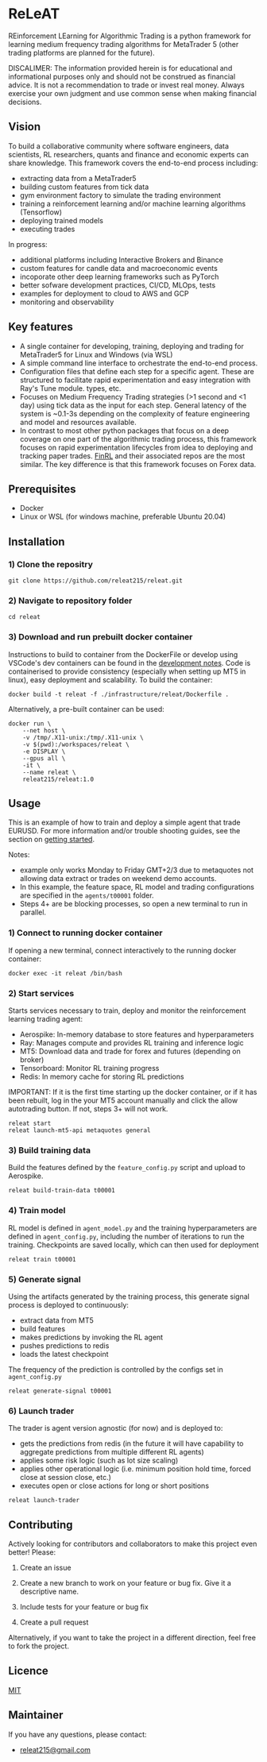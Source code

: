 # ReLeAT

REinforcement LEarning for Algorithmic Trading is a python framework for learning medium frequency trading algorithms for MetaTrader 5 (other trading platforms are planned for the future).

DISCALIMER: The information provided herein is for educational and informational purposes only and should not be construed as financial advice. It is not a recommendation to trade or invest real money. Always exercise your own judgment and use common sense when making financial decisions.

## Vision

To build a collaborative community where software engineers, data scientists, RL researchers, quants and finance and economic experts can share knowledge. This framework covers the end-to-end process including:

- extracting data from a MetaTrader5
- building custom features from tick data
- gym environment factory to simulate the trading environment
- training a reinforcement learning and/or machine learning algorithms (Tensorflow)
- deploying trained models
- executing trades

In progress:

- additional platforms including Interactive Brokers and Binance
- custom features for candle data and macroeconomic events
- incoporate other deep learning frameworks such as PyTorch
- better sofware development practices, CI/CD, MLOps, tests
- examples for deployment to cloud to AWS and GCP
- monitoring and observability

## Key features

- A single container for developing, training, deploying and trading for MetaTrader5 for Linux and Windows (via WSL)
- A simple command line interface to orchestrate the end-to-end process.
- Configuration files that define each step for a specific agent. These are structured to facilitate rapid experimentation and easy integration with Ray's Tune module. types, etc.
- Focuses on Medium Frequency Trading strategies (>1 second and <1 day) using tick data as the input for each step. General latency of the system is ~0.1-3s depending on the complexity of feature engineering and model and resources available.
- In contrast to most other python packages that focus on a deep coverage on one part of the algorithmic trading process, this framework focuses on rapid experimentation lifecycles from idea to deploying and tracking paper trades. [FinRL](https://github.com/AI4Finance-Foundation/FinRL) and their associated repos are the most similar. The key difference is that this framework focuses on Forex data.

## Prerequisites

- Docker
- Linux or WSL (for windows machine, preferable Ubuntu 20.04)

## Installation

### 1) Clone the repositry

```
git clone https://github.com/releat215/releat.git
```

### 2) Navigate to repository folder

```
cd releat
```

### 3) Download and run prebuilt docker container

Instructions to build to container from the DockerFile or develop using VSCode's dev containers can be found in the [development notes](docs/development_notes/releat_dockerfile.md). Code is containerised to provide consistency (especially when setting up MT5 in linux), easy deployment and scalability. To build the container:

```
docker build -t releat -f ./infrastructure/releat/Dockerfile .
```


Alternatively, a pre-built container can be used:

```
docker run \
    --net host \
    -v /tmp/.X11-unix:/tmp/.X11-unix \
    -v $(pwd):/workspaces/releat \
    -e DISPLAY \
    --gpus all \
    -it \
    --name releat \
    releat215/releat:1.0
```

## Usage

This is an example of how to train and deploy a simple agent that trade EURUSD. For more information and/or trouble shooting guides, see the section on [getting started](docs/getting_started/basic_usage.md).

Notes:
- example only works Monday to Friday GMT+2/3 due to metaquotes not allowing data extract or trades on weekend demo accounts.
- In this example, the feature space, RL model and trading configurations are specified in the `agents/t00001` folder.
- Steps 4+ are be blocking processes, so open a new terminal to run in parallel.

### 1) Connect to running docker container

If opening a new terminal, connect interactively to the running docker container:

```
docker exec -it releat /bin/bash
```

### 2) Start services

Starts services necessary to train, deploy and monitor the reinforcement
learning trading agent:
- Aerospike: In-memory database to store features and hyperparameters
- Ray: Manages compute and provides RL training and inference logic
- MT5: Download data and trade for forex and futures (depending on broker)
- Tensorboard: Monitor RL training progress
- Redis: In memory cache for storing RL predictions

IMPORTANT: If it is the first time starting up the docker container, or if it has been rebuilt, log in the your MT5 account manually and click the allow autotrading button. If not, steps 3+ will not work.

```
releat start
releat launch-mt5-api metaquotes general
```


### 3) Build training data

Build the features defined by the `feature_config.py` script and upload to Aerospike.

```
releat build-train-data t00001
```

### 4) Train model

RL model is defined in `agent_model.py` and the training hyperparameters are defined in `agent_config.py`, including the number of iterations to run the training. Checkpoints are saved locally, which can then used for deployment

```
releat train t00001
```

### 5) Generate signal

Using the artifacts generated by the training process, this generate signal process is deployed to continuously:
- extract data from MT5
- build features
- makes predictions by invoking the RL agent
- pushes predictions to redis
- loads the latest checkpoint

The frequency of the prediction is controlled by the configs set in `agent_config.py`

```
releat generate-signal t00001
```

### 6) Launch trader

The trader is agent version agnostic (for now) and is deployed to:
- gets the predictions from redis (in the future it will have capability to aggregate predictions from multiple different RL agents)
- applies some risk logic (such as lot size scaling)
- applies other operational logic (i.e. minimum position hold time, forced close at session close, etc.)
- executes open or close actions for long or short positions

```
releat launch-trader
```


## Contributing

Actively looking for contributors and collaborators to make this project even better! Please:

1) Create an issue

2) Create a new branch to work on your feature or bug fix. Give it a descriptive name.

3) Include tests for your feature or bug fix

4) Create a pull request

Alternatively, if you want to take the project in a different direction, feel free to fork the project.

## Licence

[MIT](https://choosealicense.com/licenses/mit/)

## Maintainer

If you have any questions, please contact:

- releat215@gmail.com
